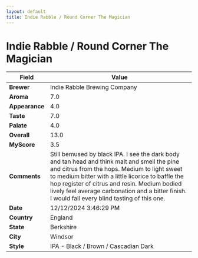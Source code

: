 ```yaml
---
layout: default
title: Indie Rabble / Round Corner The Magician
---
```


# Indie Rabble / Round Corner The Magician

| Field         | Value                                                                                                   |
|---------------|---------------------------------------------------------------------------------------------------------|
| **Brewer**    | Indie Rabble Brewing Company                                                                                        |
| **Aroma**     | 7.0                                                                                         |
| **Appearance**| 4.0                                                                                    |
| **Taste**     | 7.0                                                                                         |
| **Palate**    | 4.0                                                                                        |
| **Overall**   | 13.0                                                                                       |
| **MyScore**   | 3.5                                                                                       |
| **Comments**  | Still bemused by black IPA.  I see the dark body and tan head and think malt and smell the pine and citrus from the hops.  Medium to light sweet to medium bitter with a little licorice to baffle the hop register of citrus and resin. Medium bodied lively feel average carbonation and a bitter finish.  I would fail every blind tasting of this one.                                                                                       |
| **Date**      | 12/12/2024 3:46:29 PM                                                                                          |
| **Country**   | England                                                                                       |
| **State**     | Berkshire                                                                                         |
| **City**      | Windsor                                                                                          |
| **Style**     | IPA - Black / Brown / Cascadian Dark                                                                                         |
